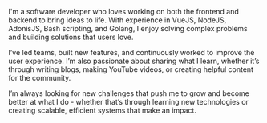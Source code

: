 I'm a software developer who loves working on both the frontend and backend to bring ideas to life. With experience in VueJS, NodeJS, AdonisJS, Bash scripting, and Golang, I enjoy solving complex problems and building solutions that users love.

I’ve led teams, built new features, and continuously worked to improve the user experience. I’m also passionate about sharing what I learn, whether it’s through writing blogs, making YouTube videos, or creating helpful content for the community.

I’m always looking for new challenges that push me to grow and become better at what I do - whether that’s through learning new technologies or creating scalable, efficient systems that make an impact.
